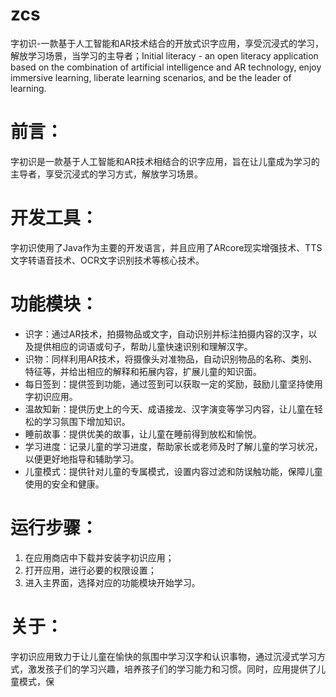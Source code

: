# zcs
字初识-一款基于人工智能和AR技术结合的开放式识字应用，享受沉浸式的学习，解放学习场景，当学习的主导者；Initial literacy - an open literacy application based on the combination of artificial intelligence and AR technology, enjoy immersive learning, liberate learning scenarios, and be the leader of learning.

# 前言：

字初识是一款基于人工智能和AR技术相结合的识字应用，旨在让儿童成为学习的主导者，享受沉浸式的学习方式，解放学习场景。

# 开发工具：

字初识使用了Java作为主要的开发语言，并且应用了ARcore现实增强技术、TTS文字转语音技术、OCR文字识别技术等核心技术。

# 功能模块：

- 识字：通过AR技术，拍摄物品或文字，自动识别并标注拍摄内容的汉字，以及提供相应的词语或句子，帮助儿童快速识别和理解汉字。
- 识物：同样利用AR技术，将摄像头对准物品，自动识别物品的名称、类别、特征等，并给出相应的解释和拓展内容，扩展儿童的知识面。
- 每日签到：提供签到功能，通过签到可以获取一定的奖励，鼓励儿童坚持使用字初识应用。
- 温故知新：提供历史上的今天、成语接龙、汉字演变等学习内容，让儿童在轻松的学习氛围下增加知识。
- 睡前故事：提供优美的故事，让儿童在睡前得到放松和愉悦。
- 学习进度：记录儿童的学习进度，帮助家长或老师及时了解儿童的学习状况，以便更好地指导和辅助学习。
- 儿童模式：提供针对儿童的专属模式，设置内容过滤和防误触功能，保障儿童使用的安全和健康。

# 运行步骤：

1. 在应用商店中下载并安装字初识应用；
2. 打开应用，进行必要的权限设置；
3. 进入主界面，选择对应的功能模块开始学习。

# 关于：

字初识应用致力于让儿童在愉快的氛围中学习汉字和认识事物，通过沉浸式学习方式，激发孩子们的学习兴趣，培养孩子们的学习能力和习惯。同时，应用提供了儿童模式，保
